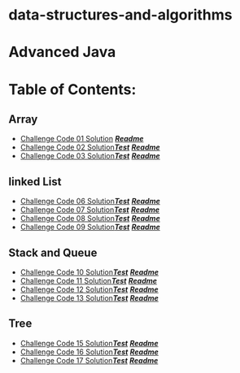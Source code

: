 # data-structures-and-algorithms
# Advanced Java




# Table of Contents:
## Array

- [Challenge Code 01 Solution](https://github.com/AyaaBe95/data-structures-and-algorithms401/blob/main/app/src/main/java/data/structures/and/algorithms401/reverseArray.java)  [***Readme***](https://github.com/AyaaBe95/data-structures-and-algorithms401/blob/main/readme/reverseArray.md)
- [Challenge Code 02 Solution](https://github.com/AyaaBe95/data-structures-and-algorithms401/blob/main/app/src/main/java/data/structures/and/algorithms401/shiftArray.java)[***Test***](https://github.com/AyaaBe95/data-structures-and-algorithms401/blob/main/app/src/test/java/data/structures/and/algorithms401/Library.java) [***Readme***](https://github.com/AyaaBe95/data-structures-and-algorithms401/blob/main/readme/shiftArray.md)
- [Challenge Code 03 Solution](https://github.com/AyaaBe95/data-structures-and-algorithms401/blob/main/binarysearch/lib/src/main/java/binarysearch/binarySearch.java)[***Test***](https://github.com/AyaaBe95/data-structures-and-algorithms401/blob/main/binarysearch/lib/src/test/java/binarysearch/LibraryTest.java) [***Readme***](https://github.com/AyaaBe95/data-structures-and-algorithms401/blob/main/readme/binarySearch.md)

## linked List
- [Challenge Code 06 Solution](https://github.com/AyaaBe95/data-structures-and-algorithms401/blob/linked-list/Data-Structures/lib/src/main/java/Data/Structures/LinkedList.java)[***Test***](https://github.com/AyaaBe95/data-structures-and-algorithms401/blob/linked-list/Data-Structures/lib/src/test/java/Data/Structures/LinkedListTest.java) [***Readme***](https://github.com/AyaaBe95/data-structures-and-algorithms401/blob/main/readme/Linked-List.md)
- [Challenge Code 07 Solution](https://github.com/AyaaBe95/data-structures-and-algorithms401/blob/ll-insertions/Data-Structures/lib/src/main/java/Data/Structures/LinkedList.java)[***Test***](https://github.com/AyaaBe95/data-structures-and-algorithms401/blob/ll-insertions/Data-Structures/lib/src/test/java/Data/Structures/LinkedListTest.java) [***Readme***](https://github.com/AyaaBe95/data-structures-and-algorithms401/blob/main/readme/insertion.md)
- [Challenge Code 08 Solution](https://github.com/AyaaBe95/data-structures-and-algorithms401/blob/ll-kth-from-end/Data-Structures/lib/src/main/java/Data/Structures/LinkedList.java)[***Test***](https://github.com/AyaaBe95/data-structures-and-algorithms401/blob/ll-kth-from-end/Data-Structures/lib/src/test/java/Data/Structures/KthFromTheEnd.java) [***Readme***](https://github.com/AyaaBe95/data-structures-and-algorithms401/blob/main/readme/kth.md)
- [Challenge Code 09 Solution](https://github.com/AyaaBe95/data-structures-and-algorithms401/blob/ll-zip/Data-Structures/lib/src/main/java/Data/Structures/LinkedList.java)[***Test***](https://github.com/AyaaBe95/data-structures-and-algorithms401/blob/ll-zip/Data-Structures/lib/src/test/java/Data/Structures/mergeTest.java) [***Readme***](https://github.com/AyaaBe95/data-structures-and-algorithms401/blob/main/readme/merge.md)

## Stack and Queue
- [Challenge Code 10 Solution](https://github.com/AyaaBe95/data-structures-and-algorithms401/tree/stack-and-queue/Data-Structures/stack-and-queue/lib/src/main/java/stack/and/queue)[***Test***](https://github.com/AyaaBe95/data-structures-and-algorithms401/blob/main/Data-Structures/stack-and-queue/lib/src/test/java/stack/and/queue/LibraryTest.java) [***Readme***](https://github.com/AyaaBe95/data-structures-and-algorithms401/blob/main/readme/StackAndQueue.md)
- [Challenge Code 11 Solution](https://github.com/AyaaBe95/data-structures-and-algorithms401/blob/main/Data-Structures/stack-and-queue/lib/src/main/java/stack/and/queue/PseudoQueue.java)[***Test***](https://github.com/AyaaBe95/data-structures-and-algorithms401/blob/main/Data-Structures/stack-and-queue/lib/src/test/java/stack/and/queue/PseudoQueueTest.java) [***Readme***](https://github.com/AyaaBe95/data-structures-and-algorithms401/blob/main/readme/stackWithQueue.md)
- [Challenge Code 12 Solution](https://github.com/AyaaBe95/data-structures-and-algorithms401/blob/main/Data-Structures/stack-and-queue/lib/src/main/java/stack/and/queue/AnimalShelter.java)[***Test***](https://github.com/AyaaBe95/data-structures-and-algorithms401/blob/main/Data-Structures/stack-and-queue/lib/src/test/java/stack/and/queue/TestAnimal.java) [***Readme***](https://github.com/AyaaBe95/data-structures-and-algorithms401/blob/main/readme/fifo-animal-shelter.md)
- [Challenge Code 13 Solution](https://github.com/AyaaBe95/data-structures-and-algorithms401/blob/main/Data-Structures/stack-and-queue/lib/src/main/java/stack/and/queue/MultiBracketValidation.java)[***Test***](https://github.com/AyaaBe95/data-structures-and-algorithms401/blob/main/Data-Structures/stack-and-queue/lib/src/test/java/stack/and/queue/MultiBracketValidationTest.java) [***Readme***](https://github.com/AyaaBe95/data-structures-and-algorithms401/blob/main/readme/multiBracketValidation%20.md)

## Tree
- [Challenge Code 15 Solution](https://github.com/AyaaBe95/data-structures-and-algorithms401/tree/main/Data-Structures/trees/app/src/main/java/trees)[***Test***](https://github.com/AyaaBe95/data-structures-and-algorithms401/tree/main/Data-Structures/trees/app/src/test/java/trees) [***Readme***](https://github.com/AyaaBe95/data-structures-and-algorithms401/blob/main/readme/tree.md)
-  [Challenge Code 16 Solution](https://github.com/AyaaBe95/data-structures-and-algorithms401/blob/find-maximum-binary-tree/Data-Structures/trees/app/src/main/java/trees/BinaryTree.java)[***Test***](https://github.com/AyaaBe95/data-structures-and-algorithms401/blob/find-maximum-binary-tree/Data-Structures/trees/app/src/test/java/trees/FindMaxTest.java) [***Readme***](https://github.com/AyaaBe95/data-structures-and-algorithms401/blob/main/readme/tree.md)
- [Challenge Code 17 Solution](https://github.com/AyaaBe95/data-structures-and-algorithms401/tree/main/Data-Structures/trees/app/src/main/java/trees)[***Test***](https://github.com/AyaaBe95/data-structures-and-algorithms401/tree/main/Data-Structures/trees/app/src/test/java/trees) [***Readme***](https://github.com/AyaaBe95/data-structures-and-algorithms401/blob/main/readme/find-maximum-binary-tree.md)
 





